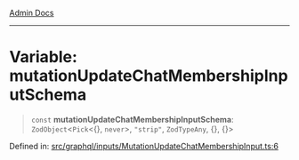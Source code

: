 [Admin Docs](/)

***

# Variable: mutationUpdateChatMembershipInputSchema

> `const` **mutationUpdateChatMembershipInputSchema**: `ZodObject`\<`Pick`\<\{\}, `never`\>, `"strip"`, `ZodTypeAny`, \{\}, \{\}\>

Defined in: [src/graphql/inputs/MutationUpdateChatMembershipInput.ts:6](https://github.com/syedali237/talawa-api/blob/98bc58250f2ff99b91cd3ae158cc2ad171f7d560/src/graphql/inputs/MutationUpdateChatMembershipInput.ts#L6)
